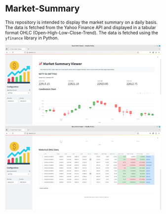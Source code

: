 # Market-Summary

This repository is intended to display the market summary on a daily basis. The data is fetched from the Yahoo Finance API and displayed in a tabular format OHLC (Open-High-Low-Close-Trend). The data is fetched using the `yfinance` library in Python.

![img_1.png](img_1.png)
![img_2.png](img_2.png)